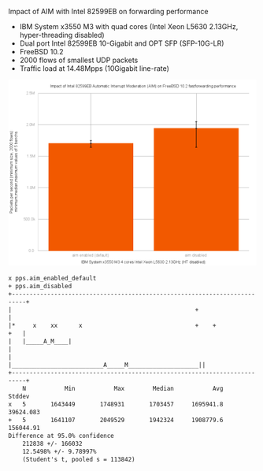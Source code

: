 Impact of AIM with Intel 82599EB on forwarding performance
  - IBM System x3550 M3 with quad cores (Intel Xeon L5630 2.13GHz, hyper-threading disabled)
  - Dual port Intel 82599EB 10-Gigabit and OPT SFP (SFP-10G-LR)
  - FreeBSD 10.2
  - 2000 flows of smallest UDP packets
  - Traffic load at 14.48Mpps (10Gigabit line-rate)

![Impact of AIM with Intel 82599EB on FreeBSD 10.2 fastforwarding performance](graph.png)


```
x pps.aim_enabled_default
+ pps.aim_disabled
+--------------------------------------------------------------------------+
|                                                    +                     |
|*     x    xx      x                                +    +            +   |
|   |_____A_M____|                                                         |
|                   |__________________________A_____M____________________||
+--------------------------------------------------------------------------+
    N           Min           Max        Median           Avg        Stddev
x   5       1643449       1748931       1703457     1695941.8     39624.083
+   5       1641107       2049529       1942324     1908779.6     156044.91
Difference at 95.0% confidence
	212838 +/- 166032
	12.5498% +/- 9.78997%
	(Student's t, pooled s = 113842)
```
